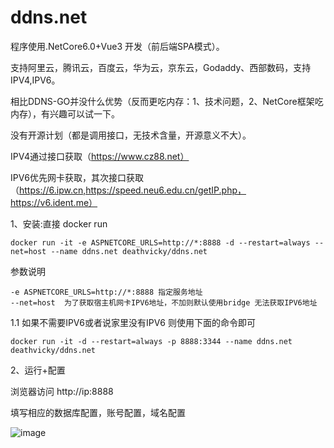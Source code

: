 # ddns.net
程序使用.NetCore6.0+Vue3 开发（前后端SPA模式）。

支持阿里云，腾讯云，百度云，华为云，京东云，Godaddy、西部数码，支持IPV4,IPV6。

相比DDNS-GO并没什么优势（反而更吃内存：1、技术问题，2、NetCore框架吃内存），有兴趣可以试一下。

没有开源计划（都是调用接口，无技术含量，开源意义不大）。

IPV4通过接口获取（https://www.cz88.net）

IPV6优先网卡获取，其次接口获取（https://6.ipw.cn,https://speed.neu6.edu.cn/getIP.php，https://v6.ident.me）

1、安装:直接 docker run

```
docker run -it -e ASPNETCORE_URLS=http://*:8888 -d --restart=always --net=host --name ddns.net deathvicky/ddns.net
```
参数说明

```
-e ASPNETCORE_URLS=http://*:8888 指定服务地址
--net=host  为了获取宿主机网卡IPV6地址，不加则默认使用bridge 无法获取IPV6地址
```

1.1 如果不需要IPV6或者说家里没有IPV6 则使用下面的命令即可

```
docker run -it -d --restart=always -p 8888:3344 --name ddns.net deathvicky/ddns.net
```
2、运行+配置

浏览器访问 http://ip:8888

填写相应的数据库配置，账号配置，域名配置

![image](https://github.com/jianzhichu/ddns.net/assets/13816657/41833c96-579d-4dba-8205-ad3386b00be1)


